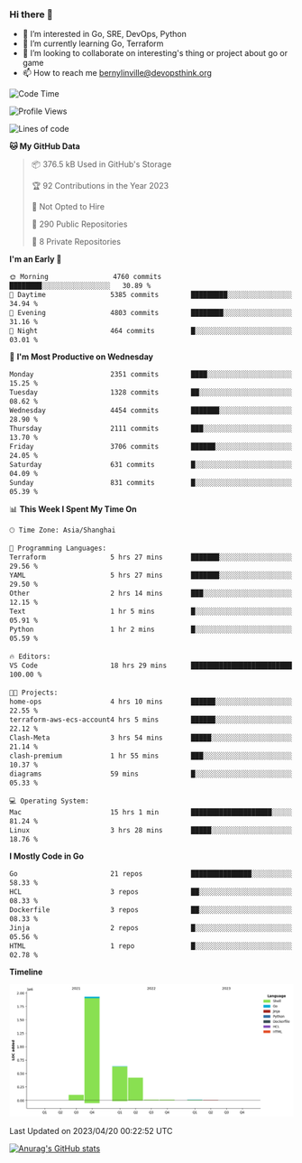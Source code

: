 ### Hi there 👋

- 👀 I’m interested in Go, SRE, DevOps, Python
- 🌱 I’m currently learning Go, Terraform
- 👯 I’m looking to collaborate on interesting's thing or project about go or game
- 📫 How to reach me bernylinville@devopsthink.org

<!--START_SECTION:waka-->
![Code Time](http://img.shields.io/badge/Code%20Time-236%20hrs%2041%20mins-blue)

![Profile Views](http://img.shields.io/badge/Profile%20Views-1-blue)

![Lines of code](https://img.shields.io/badge/From%20Hello%20World%20I%27ve%20Written-3.1%20million%20lines%20of%20code-blue)

**🐱 My GitHub Data** 

> 📦 376.5 kB Used in GitHub's Storage 
 > 
> 🏆 92 Contributions in the Year 2023
 > 
> 🚫 Not Opted to Hire
 > 
> 📜 290 Public Repositories 
 > 
> 🔑 8 Private Repositories 
 > 
**I'm an Early 🐤** 

```text
🌞 Morning                4760 commits        ████████░░░░░░░░░░░░░░░░░   30.89 % 
🌆 Daytime                5385 commits        █████████░░░░░░░░░░░░░░░░   34.94 % 
🌃 Evening                4803 commits        ████████░░░░░░░░░░░░░░░░░   31.16 % 
🌙 Night                  464 commits         █░░░░░░░░░░░░░░░░░░░░░░░░   03.01 % 
```
📅 **I'm Most Productive on Wednesday** 

```text
Monday                   2351 commits        ████░░░░░░░░░░░░░░░░░░░░░   15.25 % 
Tuesday                  1328 commits        ██░░░░░░░░░░░░░░░░░░░░░░░   08.62 % 
Wednesday                4454 commits        ███████░░░░░░░░░░░░░░░░░░   28.90 % 
Thursday                 2111 commits        ███░░░░░░░░░░░░░░░░░░░░░░   13.70 % 
Friday                   3706 commits        ██████░░░░░░░░░░░░░░░░░░░   24.05 % 
Saturday                 631 commits         █░░░░░░░░░░░░░░░░░░░░░░░░   04.09 % 
Sunday                   831 commits         █░░░░░░░░░░░░░░░░░░░░░░░░   05.39 % 
```


📊 **This Week I Spent My Time On** 

```text
🕑︎ Time Zone: Asia/Shanghai

💬 Programming Languages: 
Terraform                5 hrs 27 mins       ███████░░░░░░░░░░░░░░░░░░   29.56 % 
YAML                     5 hrs 27 mins       ███████░░░░░░░░░░░░░░░░░░   29.50 % 
Other                    2 hrs 14 mins       ███░░░░░░░░░░░░░░░░░░░░░░   12.15 % 
Text                     1 hr 5 mins         █░░░░░░░░░░░░░░░░░░░░░░░░   05.91 % 
Python                   1 hr 2 mins         █░░░░░░░░░░░░░░░░░░░░░░░░   05.59 % 

🔥 Editors: 
VS Code                  18 hrs 29 mins      █████████████████████████   100.00 % 

🐱‍💻 Projects: 
home-ops                 4 hrs 10 mins       ██████░░░░░░░░░░░░░░░░░░░   22.55 % 
terraform-aws-ecs-account4 hrs 5 mins        ██████░░░░░░░░░░░░░░░░░░░   22.12 % 
Clash-Meta               3 hrs 54 mins       █████░░░░░░░░░░░░░░░░░░░░   21.14 % 
clash-premium            1 hr 55 mins        ███░░░░░░░░░░░░░░░░░░░░░░   10.37 % 
diagrams                 59 mins             █░░░░░░░░░░░░░░░░░░░░░░░░   05.33 % 

💻 Operating System: 
Mac                      15 hrs 1 min        ████████████████████░░░░░   81.24 % 
Linux                    3 hrs 28 mins       █████░░░░░░░░░░░░░░░░░░░░   18.76 % 
```

**I Mostly Code in Go** 

```text
Go                       21 repos            ███████████████░░░░░░░░░░   58.33 % 
HCL                      3 repos             ██░░░░░░░░░░░░░░░░░░░░░░░   08.33 % 
Dockerfile               3 repos             ██░░░░░░░░░░░░░░░░░░░░░░░   08.33 % 
Jinja                    2 repos             █░░░░░░░░░░░░░░░░░░░░░░░░   05.56 % 
HTML                     1 repo              █░░░░░░░░░░░░░░░░░░░░░░░░   02.78 % 
```



**Timeline**

![Lines of Code chart](https://raw.githubusercontent.com/bernylinville/bernylinville/main/assets/bar_graph.png)


 Last Updated on 2023/04/20 00:22:52 UTC
<!--END_SECTION:waka-->

[![Anurag's GitHub stats](https://github-readme-stats.vercel.app/api?username=bernylinville)](https://github.com/anuraghazra/github-readme-stats)


<!--
**kylechou-dunk/kylechou-dunk** is a ✨ _special_ ✨ repository because its `README.md` (this file) appears on your GitHub profile.

Here are some ideas to get you started:

- 🔭 I’m currently working on ...
- 🌱 I’m currently learning ...
- 👯 I’m looking to collaborate on ...
- 🤔 I’m looking for help with ...
- 💬 Ask me about ...
- 📫 How to reach me: ...
- 😄 Pronouns: ...
- ⚡ Fun fact: ...
-->
